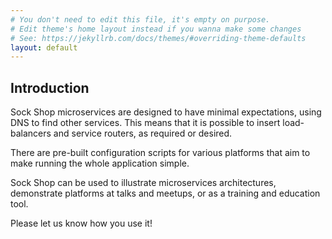 ```yaml
---
# You don't need to edit this file, it's empty on purpose.
# Edit theme's home layout instead if you wanna make some changes
# See: https://jekyllrb.com/docs/themes/#overriding-theme-defaults
layout: default
---
```


<h2>Introduction</h2>
<p>
  Sock Shop microservices are designed to have minimal expectations, using DNS to find other services.
  This means that it is possible to insert load-balancers and service routers, as required or desired.
</p>
<p>
  There are pre-built configuration scripts for various platforms that aim to make running the whole application simple.
</p>
<p>
  Sock Shop can be used to illustrate microservices architectures, demonstrate platforms at talks and meetups, or as a training and education tool.
</p>
<p>
  Please let us know how you use it!
</p>
